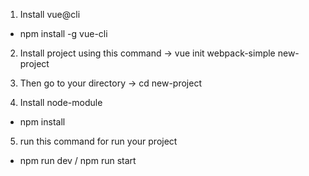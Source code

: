 1. Install vue@cli
- npm install -g vue-cli

2. Install project using this command
-> vue init webpack-simple new-project

3. Then go to your directory
-> cd new-project

4. Install node-module
- npm install

5. run this command for run your project
- npm run dev / npm run start
